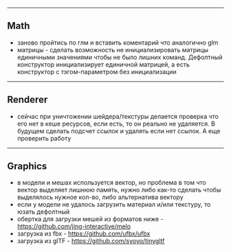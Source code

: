 ﻿-------------------------------------------------------------------------------
Math
-------------------------------------------------------------------------------
- заново пройтись по глм и вставить коментарий что аналогично glm
- матрицы - сделать возможность не инициализировать матрицы единичными значениями чтобы не было лишних команд. Дефолтный конструктор инициализирует единичной матрицей, а есть конструктор с тэгом-параметром без инициализации


-------------------------------------------------------------------------------
Renderer
-------------------------------------------------------------------------------
- сейчас при уничтожении шейдера/текстуры делается проверка что его нет в кеше ресурсов, если есть, то он реально не удаляется. В будущем сделать подсчет ссылок и удалять если нет ссылок. А еще проверить работу

-------------------------------------------------------------------------------
Graphics
-------------------------------------------------------------------------------
- в модели и мешах используется вектор, но проблема в том что вектор выделяет лишнюю память, нужно либо как-то сделать чтобы выделялось нужное кол-во, либо альтернатива вектору
- если у модели не удалось загрузить материал и/или текстуру, то юзать дефолтный
- обертка для загрузки мешей из форматов ниже - https://github.com/jing-interactive/melo
- загрузка из fbx - https://github.com/ufbx/ufbx
- загрузка из glTF - https://github.com/syoyo/tinygltf